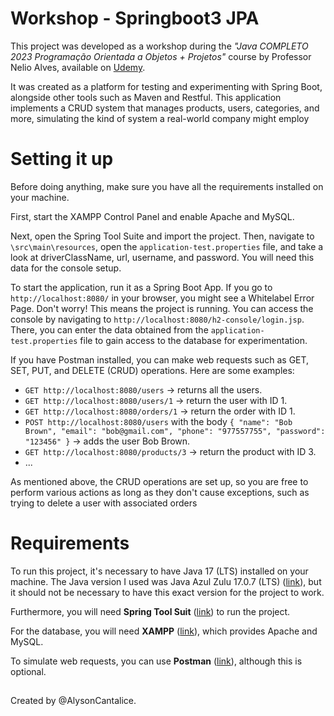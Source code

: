 # Workshop - Springboot3 JPA

This project was developed as a workshop during the *"Java COMPLETO 2023 Programação Orientada a Objetos + Projetos"* course by Professor Nelio Alves, available on [Udemy](https://www.udemy.com/course/java-curso-completo/).

It was created as a platform for testing and experimenting with Spring Boot, alongside other tools such as Maven and Restful. This application implements a CRUD 
system that manages products, users, categories, and more, simulating the kind of system a real-world company might employ

# Setting it up

Before doing anything, make sure you have all the requirements installed on your machine.

First, start the XAMPP Control Panel and enable Apache and MySQL.

Next, open the Spring Tool Suite and import the project. Then, navigate to `\src\main\resources`, open the `application-test.properties` file, 
and take a look at driverClassName, url, username, and password. You will need this data for the console setup.

To start the application, run it as a Spring Boot App. If you go to `http://localhost:8080/` in your browser, you might see a Whitelabel Error Page. 
Don't worry! This means the project is running. You can access the console by navigating to `http://localhost:8080/h2-console/login.jsp`. 
There, you can enter the data obtained from the `application-test.properties` file to gain access to the database for experimentation.

If you have Postman installed, you can make web requests such as GET, SET, PUT, and DELETE (CRUD) operations. Here are some examples:

- `GET http://localhost:8080/users` -> returns all the users.
- `GET http://localhost:8080/users/1` -> return the user with ID 1.
- `GET http://localhost:8080/orders/1` -> return the order with ID 1.
- `POST http://localhost:8080/users` with the body `{ "name": "Bob Brown", "email": "bob@gmail.com", "phone": "977557755", "password": "123456" }` -> adds the user Bob Brown.
- `GET http://localhost:8080/products/3` -> return the product with ID 3.
- ...
  
As mentioned above, the CRUD operations are set up, so you are free to perform various actions as long as they don't cause exceptions, 
such as trying to delete a user with associated orders

# Requirements

To run this project, it's necessary to have Java 17 (LTS) installed on your machine. The Java version I used was Java Azul Zulu 17.0.7 (LTS) ([link](https://www.azul.com/downloads/?version=java-17-lts&package=jdk#zulu)), but it should not be necessary to have this exact version for the project to work.

Furthermore, you will need **Spring Tool Suit** ([link](https://spring.io/tools)) to run the project.

For the database, you will need **XAMPP** ([link](https://www.apachefriends.org/download.html)), which provides Apache and MySQL.

To simulate web requests, you can use **Postman** ([link](https://www.postman.com/downloads/)), although this is optional.

##

Created by @AlysonCantalice.
